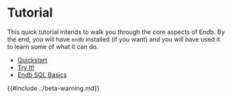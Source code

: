 # Tutorial

This quick tutorial intends to walk you through the core aspects of Endb.
By the end, you will have `endb` installed (if you want) and you will have
used it to learn some of what it can do.

- [Quickstart](quickstart.md)
- [Try It!](try_it.md)
- [Endb SQL Basics](sql_basics.md)

{{#include ../beta-warning.md}}

